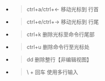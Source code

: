 - > ctrl+a/ctrl+<-   移动光标到 行首
- > ctrl+e/ctrl+->  移动光标到 行尾
- > ctrl+k 删除光标至命令行尾部
- > ctrl+u 删除命令行至光标处
- > dd 删除整行【非编辑视图】
- > \ + 回车  使用多行输入